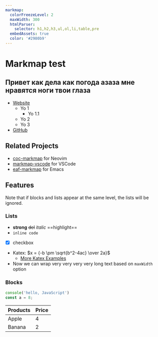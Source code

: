 ```yaml
---
markmap:
  colorFreezeLevel: 2
  maxWidth: 300
  htmlParser:
    selector: h1,h2,h3,ul,ol,li,table,pre
  embedAssets: true
  color: '#2980b9'
---
```


# Markmap test

## Привет как дела как погода азаза мне нравятся ноги твои глаза

- [Website](https://markmap.js.org/)
    - Yo 1
        - Yo 1.1
    - Yo 2
    - Yo 3
- [GitHub](https://github.com/gera2ld/markmap)

## Related Projects

- [coc-markmap](https://github.com/gera2ld/coc-markmap) for Neovim
- [markmap-vscode](https://marketplace.visualstudio.com/items?itemName=gera2ld.markmap-vscode) for VSCode
- [eaf-markmap](https://github.com/emacs-eaf/eaf-markmap) for Emacs

## Features

Note that if blocks and lists appear at the same level, the lists will be ignored.

### Lists

- **strong** ~~del~~ _italic_ ==highlight==
- `inline code`
- [x] checkbox
- Katex: $x = {-b \pm \sqrt{b^2-4ac} \over 2a}$ <!-- markmap: fold -->
  - [More Katex Examples](#?d=gist:af76a4c245b302206b16aec503dbe07b:katex.md)
- Now we can wrap very very very very long text based on `maxWidth` option

### Blocks

```js
console('hello, JavaScript')
const a = 8;
```

| Products | Price |
| -------- | ----- |
| Apple    | 4     |
| Banana   | 2     |
